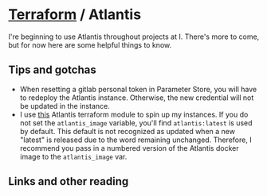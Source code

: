 # [Terraform](README.md) / Atlantis

I're beginning to use Atlantis throughout projects at I. There's more to come, but for now here are some helpful things to know.

## Tips and gotchas

* When resetting a gitlab personal token in Parameter Store, you will have to redeploy the Atlantis instance. Otherwise, the new credential will not be updated in the instance.
* I use [this](https://gitlab.com/terraform-aws-modules/terraform-aws-atlantis) Atlantis terraform module to spin up my instances. If you do not set the `atlantis_image` variable, you'll find `atlantis:latest` is used by default. This default is not recognized as updated when a new "latest" is released due to the word remaining unchanged. Therefore, I recommend you pass in a numbered version of the Atlantis docker image to the `atlantis_image` var.

## Links and other reading

